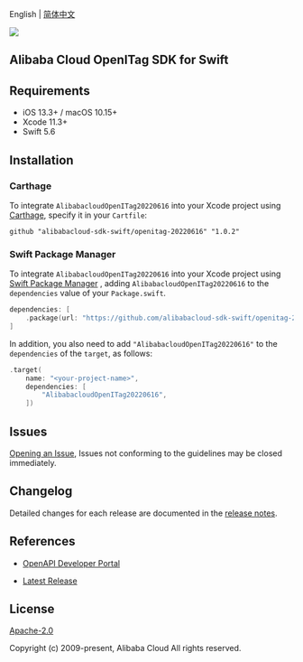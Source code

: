 English | [简体中文](README-CN.md)

![](https://aliyunsdk-pages.alicdn.com/icons/AlibabaCloud.svg)

## Alibaba Cloud OpenITag SDK for Swift

## Requirements

- iOS 13.3+ / macOS 10.15+
- Xcode 11.3+
- Swift 5.6

## Installation

### Carthage

To integrate `AlibabacloudOpenITag20220616` into your Xcode project using [Carthage](https://github.com/Carthage/Carthage), specify it in your `Cartfile`:

```ogdl
github "alibabacloud-sdk-swift/openitag-20220616" "1.0.2"
```

### Swift Package Manager

To integrate `AlibabacloudOpenITag20220616` into your Xcode project using [Swift Package Manager](https://swift.org/package-manager/) , adding `AlibabacloudOpenITag20220616` to the `dependencies` value of your `Package.swift`.

```swift
dependencies: [
    .package(url: "https://github.com/alibabacloud-sdk-swift/openitag-20220616.git", from: "1.0.2")
]
```

In addition, you also need to add `"AlibabacloudOpenITag20220616"` to the `dependencies` of the `target`, as follows:

```swift
.target(
    name: "<your-project-name>",
    dependencies: [
        "AlibabacloudOpenITag20220616",
    ])
```

## Issues

[Opening an Issue](https://github.com/alibabacloud-sdk-swift/openitag-20220616/issues/new), Issues not conforming to the guidelines may be closed immediately.

## Changelog

Detailed changes for each release are documented in the [release notes](./ChangeLog.txt).

## References

* [OpenAPI Developer Portal](https://next.api.alibabacloud.com/home)
- [Latest Release](https://github.com/alibabacloud-sdk-swift/openitag-20220616)

## License

[Apache-2.0](http://www.apache.org/licenses/LICENSE-2.0)

Copyright (c) 2009-present, Alibaba Cloud All rights reserved.
